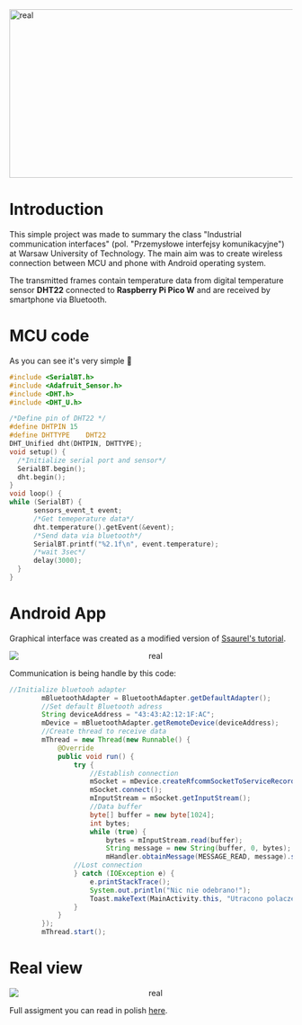 <img src="https://i.imgur.com/mJalnr4.png" alt="real" width="9000" height="300" style="display: block; margin: 0 auto;\">

# Introduction
This simple project was made to summary the class "Industrial communication interfaces" (pol. "Przemysłowe interfejsy komunikacyjne") at Warsaw University of Technology. The main aim was to create wireless connection between MCU and phone with Android operating system. 

The transmitted frames contain temperature data from digital temperature sensor **DHT22** connected to **Raspberry Pi Pico W** and are received by smartphone via Bluetooth.

# MCU code
As you can see it's very simple 🙂
```C
#include <SerialBT.h>
#include <Adafruit_Sensor.h>
#include <DHT.h>
#include <DHT_U.h>

/*Define pin of DHT22 */
#define DHTPIN 15
#define DHTTYPE    DHT22
DHT_Unified dht(DHTPIN, DHTTYPE);
void setup() {
  /*Initialize serial port and sensor*/
  SerialBT.begin();
  dht.begin();
}
void loop() {
while (SerialBT) {
      sensors_event_t event;
      /*Get temeperature data*/
      dht.temperature().getEvent(&event);
      /*Send data via bluetooth*/
      SerialBT.printf("%2.1f\n", event.temperature);
      /*wait 3sec*/
      delay(3000);
  }
}
```

# Android App
Graphical interface was created as a modified version of [Ssaurel's tutorial](https://www.ssaurel.com/blog/learn-to-create-a-thermometer-application-for-android/).

<p align="center">
<img src="https://i.imgur.com/3UVghEu.png" alt="real" style="display: block; margin: 0 auto;\">
</p>


Communication is being handle by this code:

```Java
//Initialize bluetooh adapter
        mBluetoothAdapter = BluetoothAdapter.getDefaultAdapter();
        //Set default Bluetooth adress
        String deviceAddress = "43:43:A2:12:1F:AC";
        mDevice = mBluetoothAdapter.getRemoteDevice(deviceAddress);
        //Create thread to receive data 
        mThread = new Thread(new Runnable() {
            @Override
            public void run() {
                try {
                    //Establish connection
                    mSocket = mDevice.createRfcommSocketToServiceRecord(MY_UUID);
                    mSocket.connect();
                    mInputStream = mSocket.getInputStream();
                    //Data buffer
                    byte[] buffer = new byte[1024];
                    int bytes;
                    while (true) {
                        bytes = mInputStream.read(buffer);
                        String message = new String(buffer, 0, bytes);
                        mHandler.obtainMessage(MESSAGE_READ, message).sendToTarget();}
                //Lost connection
                } catch (IOException e) {
                    e.printStackTrace();
                    System.out.println("Nic nie odebrano!");
                    Toast.makeText(MainActivity.this, "Utracono polaczenie z Pico W",Toast.LENGTH_LONG).show;
                }
            }
        });
        mThread.start();
```
# Real view

<p align="center">
<img src="https://i.imgur.com/9d3Riee.png" alt="real" style="display: block; margin: 0 auto;\">
</p>

Full assigment you can read in polish [here](https://drive.google.com/file/d/1o4tR8p_UO62BoCpG_BAhXDsTPEUxqWYp/view?usp=drive_link).



